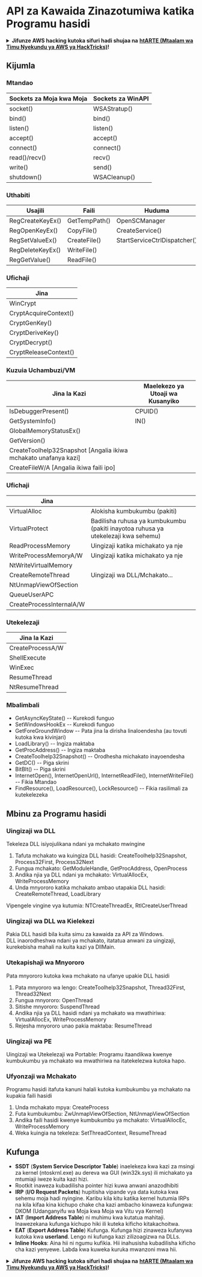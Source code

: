 # API za Kawaida Zinazotumiwa katika Programu hasidi

<details>

<summary><strong>Jifunze AWS hacking kutoka sifuri hadi shujaa na</strong> <a href="https://training.hacktricks.xyz/courses/arte"><strong>htARTE (Mtaalam wa Timu Nyekundu ya AWS ya HackTricks)</strong></a><strong>!</strong></summary>

Njia nyingine za kusaidia HackTricks:

* Ikiwa unataka kuona **kampuni yako ikitangazwa kwenye HackTricks** au **kupakua HackTricks kwa PDF** Angalia [**MIPANGO YA KUJIUNGA**](https://github.com/sponsors/carlospolop)!
* Pata [**bidhaa rasmi za PEASS & HackTricks**](https://peass.creator-spring.com)
* Gundua [**Familia ya PEASS**](https://opensea.io/collection/the-peass-family), mkusanyiko wetu wa [**NFTs**](https://opensea.io/collection/the-peass-family) za kipekee
* **Jiunge na** 💬 [**Kikundi cha Discord**](https://discord.gg/hRep4RUj7f) au kikundi cha [**telegram**](https://t.me/peass) au **tufuate** kwenye **Twitter** 🐦 [**@carlospolopm**](https://twitter.com/hacktricks\_live)**.**
* **Shiriki mbinu zako za kuhack kwa kuwasilisha PRs kwa** [**HackTricks**](https://github.com/carlospolop/hacktricks) na [**HackTricks Cloud**](https://github.com/carlospolop/hacktricks-cloud) repos za github.

</details>

## Kijumla

### Mtandao

| Sockets za Moja kwa Moja | Sockets za WinAPI |
| ------------------------ | ------------------ |
| socket()                | WSAStratup()       |
| bind()                  | bind()             |
| listen()                | listen()           |
| accept()                | accept()           |
| connect()               | connect()          |
| read()/recv()           | recv()             |
| write()                 | send()             |
| shutdown()              | WSACleanup()       |

### Uthabiti

| Usajili            | Faili         | Huduma                      |
| ------------------ | ------------- | ---------------------------- |
| RegCreateKeyEx()   | GetTempPath() | OpenSCManager                |
| RegOpenKeyEx()     | CopyFile()    | CreateService()              |
| RegSetValueEx()    | CreateFile()  | StartServiceCtrlDispatcher() |
| RegDeleteKeyEx()   | WriteFile()   |                              |
| RegGetValue()      | ReadFile()    |                              |

### Ufichaji

| Jina                  |
| --------------------- |
| WinCrypt              |
| CryptAcquireContext() |
| CryptGenKey()         |
| CryptDeriveKey()      |
| CryptDecrypt()        |
| CryptReleaseContext() |

### Kuzuia Uchambuzi/VM

| Jina la Kazi                                             | Maelekezo ya Utoaji wa Kusanyiko |
| -------------------------------------------------------- | --------------------------------- |
| IsDebuggerPresent()                                      | CPUID()                           |
| GetSystemInfo()                                          | IN()                              |
| GlobalMemoryStatusEx()                                   |                                   |
| GetVersion()                                             |                                   |
| CreateToolhelp32Snapshot \[Angalia ikiwa mchakato unafanya kazi] |                                   |
| CreateFileW/A \[Angalia ikiwa faili ipo]                 |                                   |

### Ufichaji

| Jina                     |                                                                            |
| ------------------------ | -------------------------------------------------------------------------- |
| VirtualAlloc             | Alokisha kumbukumbu (pakiti)                                             |
| VirtualProtect           | Badilisha ruhusa ya kumbukumbu (pakiti inayotoa ruhusa ya utekelezaji kwa sehemu) |
| ReadProcessMemory        | Uingizaji katika michakato ya nje                                       |
| WriteProcessMemoryA/W    | Uingizaji katika michakato ya nje                                       |
| NtWriteVirtualMemory     |                                                                            |
| CreateRemoteThread       | Uingizaji wa DLL/Mchakato...                                            |
| NtUnmapViewOfSection     |                                                                            |
| QueueUserAPC             |                                                                            |
| CreateProcessInternalA/W |                                                                            |

### Utekelezaji

| Jina la Kazi    |
| --------------- |
| CreateProcessA/W |
| ShellExecute     |
| WinExec          |
| ResumeThread     |
| NtResumeThread   |

### Mbalimbali

* GetAsyncKeyState() -- Kurekodi funguo
* SetWindowsHookEx -- Kurekodi funguo
* GetForeGroundWindow -- Pata jina la dirisha linaloendesha (au tovuti kutoka kwa kivinjari)
* LoadLibrary() -- Ingiza maktaba
* GetProcAddress() -- Ingiza maktaba
* CreateToolhelp32Snapshot() -- Orodhesha michakato inayoendesha
* GetDC() -- Piga skrini
* BitBlt() -- Piga skrini
* InternetOpen(), InternetOpenUrl(), InternetReadFile(), InternetWriteFile() -- Fikia Mtandao
* FindResource(), LoadResource(), LockResource() -- Fikia rasilimali za kutekelezeka

## Mbinu za Programu hasidi

### Uingizaji wa DLL

Tekeleza DLL isiyojulikana ndani ya mchakato mwingine

1. Tafuta mchakato wa kuingiza DLL hasidi: CreateToolhelp32Snapshot, Process32First, Process32Next
2. Fungua mchakato: GetModuleHandle, GetProcAddress, OpenProcess
3. Andika njia ya DLL ndani ya mchakato: VirtualAllocEx, WriteProcessMemory
4. Unda mnyororo katika mchakato ambao utapakia DLL hasidi: CreateRemoteThread, LoadLibrary

Vipengele vingine vya kutumia: NTCreateThreadEx, RtlCreateUserThread

### Uingizaji wa DLL wa Kielekezi

Pakia DLL hasidi bila kuita simu za kawaida za API za Windows.\
DLL inaorodheshwa ndani ya mchakato, itatatua anwani za uingizaji, kurekebisha mahali na kuita kazi ya DllMain.

### Utekapishaji wa Mnyororo

Pata mnyororo kutoka kwa mchakato na ufanye upakie DLL hasidi

1. Pata mnyororo wa lengo: CreateToolhelp32Snapshot, Thread32First, Thread32Next
2. Fungua mnyororo: OpenThread
3. Sitishe mnyororo: SuspendThread
4. Andika njia ya DLL hasidi ndani ya mchakato wa mwathiriwa: VirtualAllocEx, WriteProcessMemory
5. Rejesha mnyororo unao pakia maktaba: ResumeThread

### Uingizaji wa PE

Uingizaji wa Utekelezaji wa Portable: Programu itaandikwa kwenye kumbukumbu ya mchakato wa mwathiriwa na itatekelezwa kutoka hapo.

### Ufyonzaji wa Mchakato

Programu hasidi itafuta kanuni halali kutoka kumbukumbu ya mchakato na kupakia faili hasidi

1. Unda mchakato mpya: CreateProcess
2. Futa kumbukumbu: ZwUnmapViewOfSection, NtUnmapViewOfSection
3. Andika faili hasidi kwenye kumbukumbu ya mchakato: VirtualAllocEc, WriteProcessMemory
4. Weka kuingia na tekeleza: SetThreadContext, ResumeThread

## Kufunga

* **SSDT** (**System Service Descriptor Table**) inaelekeza kwa kazi za msingi za kernel (ntoskrnl.exe) au dereva wa GUI (win32k.sys) ili michakato ya mtumiaji iweze kuita kazi hizi.
* Rootkit inaweza kubadilisha pointer hizi kuwa anwani anazodhibiti
* **IRP** (**I/O Request Packets**) hupitisha vipande vya data kutoka kwa sehemu moja hadi nyingine. Karibu kila kitu katika kernel hutumia IRPs na kila kifaa kina kichupo chake cha kazi ambacho kinaweza kufungwa: DKOM (Udanganyifu wa Moja kwa Moja wa Vitu vya Kernel)
* **IAT** (**Import Address Table**) ni muhimu kwa kutatua mahitaji. Inawezekana kufunga kichupo hiki ili kuteka kificho kitakachoitwa.
* **EAT** (**Export Address Table**) Kufunga. Kufunga hizi zinaweza kufanywa kutoka kwa **userland**. Lengo ni kufunga kazi zilizoagizwa na DLLs.
* **Inline Hooks**: Aina hii ni ngumu kufikia. Hii inahusisha kubadilisha kificho cha kazi yenyewe. Labda kwa kuweka kuruka mwanzoni mwa hii.

<details>

<summary><strong>Jifunze AWS hacking kutoka sifuri hadi shujaa na</strong> <a href="https://training.hacktricks.xyz/courses/arte"><strong>htARTE (Mtaalam wa Timu Nyekundu ya AWS ya HackTricks)</strong></a><strong>!</strong></summary>

Njia nyingine za kusaidia HackTricks:

* Ikiwa unataka kuona **kampuni yako ikitangazwa kwenye HackTricks** au **kupakua HackTricks kwa PDF** Angalia [**MIPANGO YA KUJIUNGA**](https://github.com/sponsors/carlospolop)!
* Pata [**bidhaa rasmi za PEASS & HackTricks**](https://peass.creator-spring.com)
* Gundua [**Familia ya PEASS**](https://opensea.io/collection/the-peass-family), mkusanyiko wetu wa [**NFTs**](https://opensea.io/collection/the-peass-family) za kipekee
* **Jiunge na** 💬 [**Kikundi cha Discord**](https://discord.gg/hRep4RUj7f) au kikundi cha [**telegram**](https://t.me/peass) au **tufuate** kwenye **Twitter** 🐦 [**@carlospolopm**](https://twitter.com/hacktricks\_live)**.**
* **Shiriki mbinu zako za kuhack kwa kuwasilisha PRs kwa** [**HackTricks**](https://github.com/carlospolop/hacktricks) na [**HackTricks Cloud**](https://github.com/carlospolop/hacktricks-cloud) repos za github.

</details>

